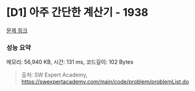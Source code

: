 # [D1] 아주 간단한 계산기 - 1938 

[문제 링크](https://swexpertacademy.com/main/code/problem/problemDetail.do?contestProbId=AV5PjsYKAMIDFAUq) 

### 성능 요약

메모리: 56,940 KB, 시간: 131 ms, 코드길이: 102 Bytes



> 출처: SW Expert Academy, https://swexpertacademy.com/main/code/problem/problemList.do